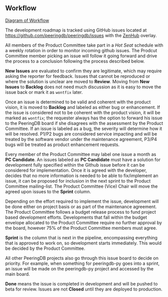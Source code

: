 ## Workflow

[Diagram of Workflow](Product_Committee-Workflow.pdf)

The development roadmap is tracked using GitHub issues located at <https://github.com/peeringdb/peeringdb/issues> with the [ZenHub](https://www.zenhub.com/) overlay.

All members of the Product Committee take part in a _Hot Seat_ schedule with a weekly rotation in order to monitor incoming github issues. The Prodcut Committee member picking an issue will follow it going forward and drive the process to a conclusion following the process described below.

**New Issues** are evaluated to confirm they are legitimate, which may require asking the reporter for feedback. Issues that cannot be reproduced or where the solution is unclear are moved to **Review**. Moving from **New Issues** to **Backlog** does not need much discussion as it is easy to move the issue back or mark it as `wontfix` later.

Once an issue is determined to be valid and coherent with the product vision, it is moved to **Backlog** and labeled as either bug or enhancement. If the issue is considered not to be coherent with the product vision, it will be marked as `wontfix`; the requester always has the option to forward his issue to the PeeringDB board if she disagrees with the assessment by the Product Committee.
If an issue is labeled as a bug, the severity will determine how it will be resolved. P1/P2 bugs are considered service impacting and will be treated by the software vendor under the maintenance agreement, P3/P4 bugs will be treated as product enhancement requests.

Every member of the Product Committee may label one issue a month as **PC Candidate**. An issues labeled as **PC Candidate** must have a solution for development fully specified within the Github issue before it can be considered for implementation. Once it is agreed with the developer, decides that no more information is needed to be able to fix/implement an issue, it can be proposed for inclusion in the next sprint to the Product Committee mailing-list. The Product Committee (Vice) Chair will move the agreed upon issues to the **Sprint** column.

Depending on the effort required to implement the issue, development will be done either on project basis or as part of the maintenance agreement. The Product Committee follows a budget release process to fund project based development efforts. Developments that fall within the budget envelope allocated to the Product Committee require no further approval by the board, however 75% of the Product Committee members must agree. 

**Sprint** is the column that is next in the pipeline, encompassing everything that is approved to work on, so development starts immediately. This would be decided by the Product Committee.

All other PeeringDB projects also go through this issue board to decide on priority. For example, when something for peeringdb-py goes into a sprint, an issue will be made on the peeringdb-py project and accessed by the main board.

**Done** means the issue is completed in development and will be pushed to beta for review. Issues are not **Closed** until they are deployed to production.